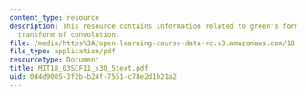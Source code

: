 ```yaml
---
content_type: resource
description: This resource contains information related to green's formula, laplace
  transform of convolution.
file: /media/https%3A/open-learning-course-data-rc.s3.amazonaws.com/18-03sc-differential-equations-fall-2011/0d4d90053f2bb24f7551c78e2d1b21a2_MIT18_03SCF11_s30_5text.pdf
file_type: application/pdf
resourcetype: Document
title: MIT18_03SCF11_s30_5text.pdf
uid: 0d4d9005-3f2b-b24f-7551-c78e2d1b21a2
---
```

